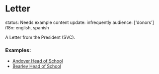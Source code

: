 
# Letter
status: Needs example content
update: infrequently
audience: ['donors']
i18n: english, spanish


A Letter from the President (SVC). 

### Examples:

* [Andover Head of School](http://www.andover.edu/About/HeadOfSchool/Pages/AboutJohnPalfrey.aspx)
* [Bearley Head of School](http://www.brearley.org/Page/About/Head-of-School)
